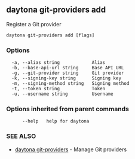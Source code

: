 ## daytona git-providers add

Register a Git provider

```
daytona git-providers add [flags]
```

### Options

```
  -a, --alias string            Alias
  -b, --base-api-url string     Base API URL
  -g, --git-provider string     Git provider
  -k, --signing-key string      Signing key
  -m, --signing-method string   Signing method
  -t, --token string            Token
  -u, --username string         Username
```

### Options inherited from parent commands

```
      --help   help for daytona
```

### SEE ALSO

* [daytona git-providers](daytona_git-providers.md)	 - Manage Git providers

